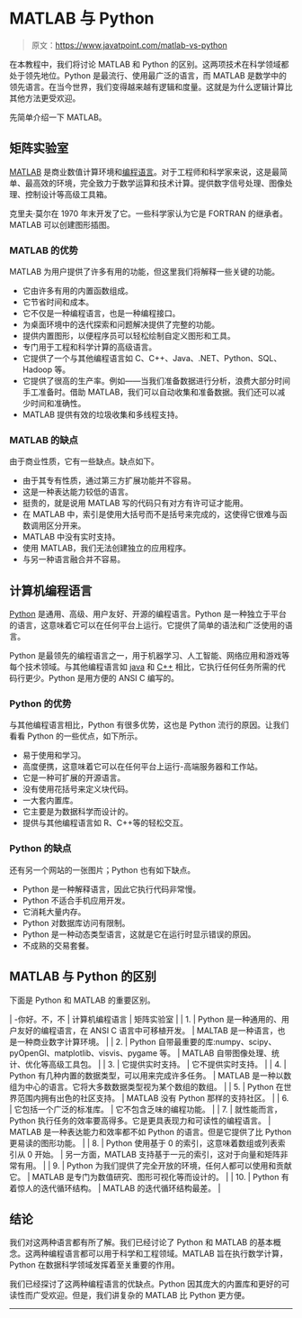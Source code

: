 # MATLAB 与 Python

> 原文：<https://www.javatpoint.com/matlab-vs-python>

在本教程中，我们将讨论 MATLAB 和 Python 的区别。这两项技术在科学领域都处于领先地位。Python 是最流行、使用最广泛的语言，而 MATLAB 是数学中的领先语言。在当今世界，我们变得越来越有逻辑和度量。这就是为什么逻辑计算比其他方法更受欢迎。

先简单介绍一下 MATLAB。

## 矩阵实验室

[MATLAB](https://www.javatpoint.com/matlab) 是商业数值计算环境和[编程语言](https://www.javatpoint.com/programming-language)。对于工程师和科学家来说，这是最简单、最高效的环境，完全致力于数学运算和技术计算。提供数字信号处理、图像处理、控制设计等高级工具箱。

克里夫·莫尔在 1970 年末开发了它。一些科学家认为它是 FORTRAN 的继承者。MATLAB 可以创建图形插图。

### MATLAB 的优势

MATLAB 为用户提供了许多有用的功能，但这里我们将解释一些关键的功能。

*   它由许多有用的内置函数组成。
*   它节省时间和成本。
*   它不仅是一种编程语言，也是一种编程接口。
*   为桌面环境中的迭代探索和问题解决提供了完整的功能。
*   提供内置图形，以便程序员可以轻松绘制自定义图形和工具。
*   专门用于工程和科学计算的高级语言。
*   它提供了一个与其他编程语言如 C、C++、Java、.NET、Python、SQL、Hadoop 等。
*   它提供了很高的生产率。例如——当我们准备数据进行分析，浪费大部分时间手工准备时。借助 MATLAB，我们可以自动收集和准备数据。我们还可以减少时间和准确性。
*   MATLAB 提供有效的垃圾收集和多线程支持。

### MATLAB 的缺点

由于商业性质，它有一些缺点。缺点如下。

*   由于其专有性质，通过第三方扩展功能并不容易。
*   这是一种表达能力较低的语言。
*   挺贵的，就是说用 MATLAB 写的代码只有对方有许可证才能用。
*   在 MATLAB 中，索引是使用大括号而不是括号来完成的，这使得它很难与函数调用区分开来。
*   MATLAB 中没有实时支持。
*   使用 MATLAB，我们无法创建独立的应用程序。
*   与另一种语言融合并不容易。

## 计算机编程语言

[Python](https://www.javatpoint.com/python-tutorial) 是通用、高级、用户友好、开源的编程语言。Python 是一种独立于平台的语言，这意味着它可以在任何平台上运行。它提供了简单的语法和广泛使用的语言。

Python 是最领先的编程语言之一，用于机器学习、人工智能、网络应用和游戏等每个技术领域。与其他编程语言如 [java](https://www.javatpoint.com/java-tutorial) 和 [C++](https://www.javatpoint.com/cpp-tutorial) 相比，它执行任何任务所需的代码行更少。Python 是用方便的 ANSI C 编写的。

### Python 的优势

与其他编程语言相比，Python 有很多优势，这也是 Python 流行的原因。让我们看看 Python 的一些优点，如下所示。

*   易于使用和学习。
*   高度便携，这意味着它可以在任何平台上运行-高端服务器和工作站。
*   它是一种可扩展的开源语言。
*   没有使用花括号来定义块代码。
*   一大套内置库。
*   它主要是为数据科学而设计的。
*   提供与其他编程语言如 R、C++等的轻松交互。

### Python 的缺点

还有另一个网站的一张图片；Python 也有如下缺点。

*   Python 是一种解释语言，因此它执行代码非常慢。
*   Python 不适合手机应用开发。
*   它消耗大量内存。
*   Python 对数据库访问有限制。
*   Python 是一种动态类型语言，这就是它在运行时显示错误的原因。
*   不成熟的交易套餐。

## MATLAB 与 Python 的区别

下面是 Python 和 MATLAB 的重要区别。

| -你好。不，不 | 计算机编程语言 | 矩阵实验室 |
| 1. | Python 是一种通用的、用户友好的编程语言，在 ANSI C 语言中可移植开发。 | MALTAB 是一种语言，也是一种商业数字计算环境。 |
| 2. | Python 自带最重要的库:numpy、scipy、pyOpenGI、matplotlib、visvis、pygame 等。 | MATLAB 自带图像处理、统计、优化等高级工具包。 |
| 3. | 它提供实时支持。 | 它不提供实时支持。 |
| 4. | Python 有几种内置的数据类型，可以用来完成许多任务。 | MATLAB 是一种以数组为中心的语言。它将大多数数据类型视为某个数组的数组。 |
| 5. | Python 在世界范围内拥有出色的社区支持。 | MATLAB 没有 Python 那样的支持社区。 |
| 6. | 它包括一个广泛的标准库。 | 它不包含乏味的编程功能。 |
| 7. | 就性能而言，Python 执行任务的效率要高得多。它是更具表现力和可读性的编程语言。 | MATLAB 是一种表达能力和效率都不如 Python 的语言。但是它提供了比 Python 更易读的图形功能。 |
| 8. | Python 使用基于 0 的索引，这意味着数组或列表索引从 0 开始。 | 另一方面，MATLAB 支持基于一元的索引，这对于向量和矩阵非常有用。 |
| 9. | Python 为我们提供了完全开放的环境，任何人都可以使用和贡献它。 | MATLAB 是专门为数值研究、图形可视化等而设计的。 |
| 10. | Python 有着惊人的迭代循环结构。 | MATLAB 的迭代循环结构最差。 |

## 结论

我们对这两种语言都有所了解。我们已经讨论了 Python 和 MATLAB 的基本概念。这两种编程语言都可以用于科学和工程领域。MATLAB 旨在执行数学计算，Python 在数据科学领域发挥着至关重要的作用。

我们已经探讨了这两种编程语言的优缺点。Python 因其庞大的内置库和更好的可读性而广受欢迎。但是，我们讲复杂的 MATLAB 比 Python 更方便。

* * *
